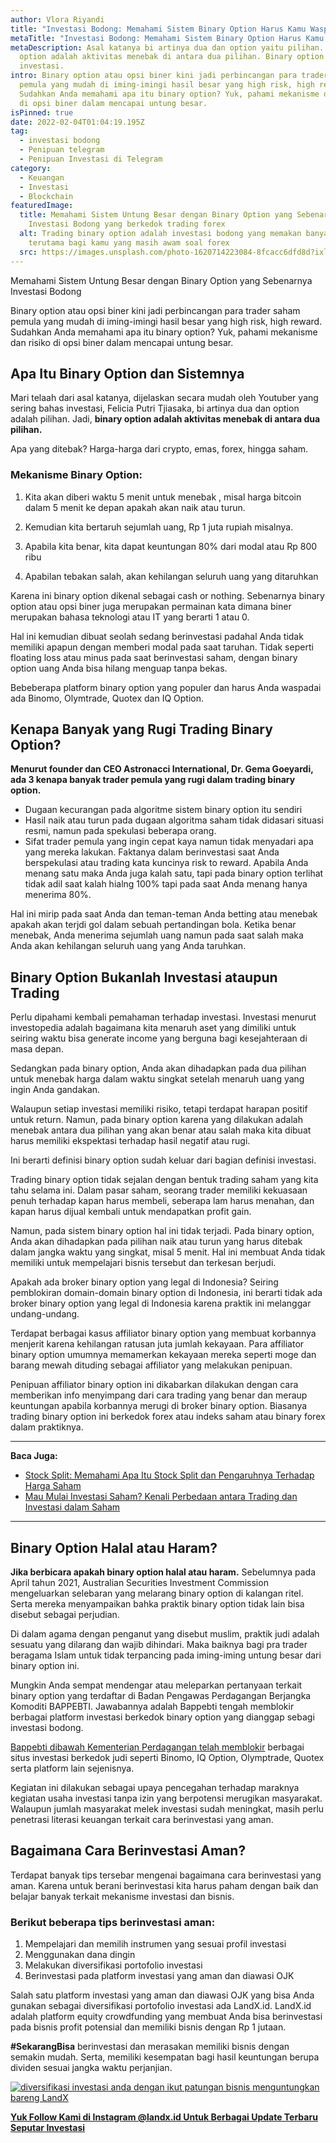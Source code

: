 ```yaml
---
author: Vlora Riyandi
title: "Investasi Bodong: Memahami Sistem Binary Option Harus Kamu Waspadai"
metaTitle: "Investasi Bodong: Memahami Sistem Binary Option Harus Kamu Waspadai"
metaDescription: Asal katanya bi artinya dua dan option yaitu pilihan. Binary
  option adalah aktivitas menebak di antara dua pilihan. Binary option bukanlah
  investasi.
intro: Binary option atau opsi biner kini jadi perbincangan para trader saham
  pemula yang mudah di iming-imingi hasil besar yang high risk, high reward.
  Sudahkan Anda memahami apa itu binary option? Yuk, pahami mekanisme dan risiko
  di opsi biner dalam mencapai untung besar.
isPinned: true
date: 2022-02-04T01:04:19.195Z
tag:
  - investasi bodong
  - Penipuan telegram
  - Penipuan Investasi di Telegram
category:
  - Keuangan
  - Investasi
  - Blockchain
featuredImage:
  title: Memahami Sistem Untung Besar dengan Binary Option yang Sebenarnya
    Investasi Bodong yang berkedok trading forex
  alt: Trading binary option adalah investasi bodong yang memakan banyak korban
    terutama bagi kamu yang masih awam soal forex
  src: https://images.unsplash.com/photo-1620714223084-8fcacc6dfd8d?ixlib=rb-1.2.1&ixid=MnwxMjA3fDB8MHxwaG90by1wYWdlfHx8fGVufDB8fHx8&auto=format&fit=crop&w=1171&q=80
---
```

Memahami Sistem Untung Besar dengan Binary Option yang Sebenarnya Investasi Bodong

Binary option atau opsi biner kini jadi perbincangan para trader saham pemula yang mudah di iming-imingi hasil besar yang high risk, high reward. Sudahkan Anda memahami apa itu binary option? Yuk, pahami mekanisme dan risiko di opsi biner dalam mencapai untung besar.

## Apa Itu Binary Option dan Sistemnya

Mari telaah dari asal katanya, dijelaskan secara mudah oleh Youtuber yang sering bahas investasi, Felicia Putri Tjiasaka, bi artinya dua dan option adalah pilihan. Jadi, **binary option adalah aktivitas menebak di antara dua pilihan.** 

Apa yang ditebak? Harga-harga dari crypto, emas, forex, hingga saham.

### **Mekanisme Binary Option:**

1. Kita akan diberi waktu 5 menit untuk menebak , misal harga bitcoin dalam 5 menit ke depan apakah akan naik atau turun.

2. Kemudian kita bertaruh sejumlah uang, Rp 1 juta rupiah misalnya.

3. Apabila kita benar, kita dapat keuntungan 80% dari modal atau Rp 800 ribu

4. Apabilan tebakan salah, akan kehilangan seluruh uang yang ditaruhkan

Karena ini binary option dikenal sebagai cash or nothing. Sebenarnya binary option atau opsi biner juga merupakan permainan kata dimana biner merupakan bahasa teknologi atau IT yang berarti 1 atau 0. 

Hal ini kemudian dibuat seolah sedang berinvestasi padahal Anda tidak memiliki apapun dengan memberi modal pada saat taruhan. Tidak seperti floating loss atau minus pada saat berinvestasi saham, dengan binary option uang Anda bisa hilang menguap tanpa bekas.

Bebeberapa platform binary option yang populer dan harus Anda waspadai ada Binomo, Olymtrade, Quotex dan IQ Option.

## Kenapa Banyak yang Rugi Trading Binary Option?

**Menurut founder dan CEO Astronacci International, Dr. Gema Goeyardi, ada 3 kenapa banyak trader pemula yang rugi dalam trading binary option.**

* Dugaan kecurangan pada algoritme sistem binary option itu sendiri
* Hasil naik atau turun pada dugaan algoritma saham tidak didasari situasi resmi, namun pada spekulasi beberapa orang.
* Sifat trader pemula yang ingin cepat kaya namun tidak menyadari apa yang mereka lakukan. Faktanya dalam berinvestasi saat Anda berspekulasi atau trading kata kuncinya risk to reward. Apabila Anda menang satu maka Anda juga kalah satu, tapi pada binary option terlihat tidak adil saat kalah hialng 100% tapi pada saat Anda menang hanya menerima 80%.

Hal ini mirip pada saat Anda dan teman-teman Anda betting atau menebak apakah akan terjdi gol dalam sebuah pertandingan bola. Ketika benar menebak, Anda menerima sejumlah uang namun pada saat salah maka Anda akan kehilangan seluruh uang yang Anda taruhkan.

## Binary Option Bukanlah Investasi ataupun Trading

Perlu dipahami kembali pemahaman terhadap investasi. Investasi menurut investopedia adalah bagaimana kita menaruh aset yang dimiliki untuk seiring waktu bisa generate income yang berguna bagi kesejahteraan di masa depan. 

Sedangkan pada binary option, Anda akan dihadapkan pada dua pilihan untuk menebak harga dalam waktu singkat setelah menaruh uang yang ingin Anda gandakan.

Walaupun setiap investasi memiliki risiko, tetapi terdapat harapan positif untuk return. Namun, pada binary option karena yang dilakukan adalah menebak antara dua pilihan yang akan benar atau salah maka kita dibuat harus memiliki ekspektasi terhadap hasil negatif atau rugi.

Ini berarti definisi binary option sudah keluar dari bagian definisi investasi.

Trading binary option tidak sejalan dengan bentuk trading saham yang kita tahu selama ini. Dalam pasar saham, seorang trader memiliki kekuasaan penuh terhadap kapan harus membeli, seberapa lam harus menahan, dan kapan harus dijual kembali untuk mendapatkan profit gain.

Namun, pada sistem binary option hal ini tidak terjadi. Pada binary option, Anda akan dihadapkan pada pilihan naik atau turun yang harus ditebak dalam jangka waktu yang singkat, misal 5 menit. Hal ini membuat Anda tidak memiliki untuk mempelajari bisnis tersebut dan terkesan berjudi.

Apakah ada broker binary option yang legal di Indonesia? Seiring pemblokiran domain-domain binary option di Indonesia, ini berarti tidak ada broker binary option yang legal di Indonesia karena praktik ini melanggar undang-undang.

Terdapat berbagai kasus affiliator binary option yang membuat korbannya menjerit karena kehilangan ratusan juta jumlah kekayaan. Para affiliator binary option umumnya memamerkan kekayaan mereka seperti moge dan barang mewah dituding sebagai affiliator yang melakukan penipuan. 

Penipuan affiliator binary option ini dikabarkan dilakukan dengan cara memberikan info menyimpang dari cara trading yang benar dan meraup keuntungan apabila korbannya merugi di broker binary option. Biasanya trading binary option ini berkedok forex atau indeks saham atau binary forex dalam praktiknya.

* * *

**Baca Juga:**

* [Stock Split: Memahami Apa Itu Stock Split dan Pengaruhnya Terhadap Harga Saham](https://landx.id/blog/stock-split-memahami-apa-itu-stock-split-dan-pengaruhnya-terhadap-harga-saham/)
* [Mau Mulai Investasi Saham? Kenali Perbedaan antara Trading dan Investasi dalam Saham](https://landx.id/blog/memahami-perbedaan-trading-dan-investasi/)
* * *

## Binary Option Halal atau Haram?

**Jika berbicara apakah binary option halal atau haram.** Sebelumnya pada April tahun 2021, Australian Securities Investment Commission mengeluarkan selebaran yang melarang binary option di kalangan ritel. Serta mereka menyampaikan bahka praktik binary option tidak lain bisa disebut sebagai perjudian.

Di dalam agama dengan penganut yang disebut muslim, praktik judi adalah sesuatu yang dilarang dan wajib dihindari. Maka baiknya bagi pra trader beragama Islam untuk tidak terpancing pada iming-iming untung besar dari binary option ini.

Mungkin Anda sempat mendengar atau meleparkan pertanyaan terkait binary option yang terdaftar di Badan Pengawas Perdagangan Berjangka Komoditi BAPPEBTI. Jawabannya adalah Bappebti tengah memblokir berbagai platform investasi berkedok binary option yang dianggap sebagi investasi bodong.

[Bappebti dibawah Kementerian Perdagangan telah memblokir](https://investasi.kontan.co.id/news/bappebti-blokir-1222-situs-perdagangan-berjangka-dan-judi-berkedok-trading-di-2021) berbagai situs investasi berkedok judi seperti Binomo, IQ Option, Olymptrade, Quotex serta platform lain sejenisnya. 

Kegiatan ini dilakukan sebagai upaya pencegahan terhadap maraknya kegiatan usaha investasi tanpa izin yang berpotensi merugikan masyarakat. Walaupun jumlah masyarakat melek investasi sudah meningkat, masih perlu penetrasi literasi keuangan terkait cara berinvestasi yang aman.

## Bagaimana Cara Berinvestasi Aman?

Terdapat banyak tips tersebar mengenai bagaimana cara berinvestasi yang aman. Karena untuk berani berinvestasi kita harus paham dengan baik dan belajar banyak terkait mekanisme investasi dan bisnis.

### **Berikut beberapa tips berinvestasi aman:**

1. Mempelajari dan memilih instrumen yang sesuai profil investasi
2. Menggunakan dana dingin
3. Melakukan diversifikasi portofolio investasi
4. Berinvestasi pada platform investasi yang aman dan diawasi OJK

Salah satu platform investasi yang aman dan diawasi OJK yang bisa Anda gunakan sebagai diversifikasi portofolio investasi ada LandX.id. LandX.id adalah platform equity crowdfunding yang membuat Anda bisa berinvestasi pada bisnis profit potensial dan memiliki bisnis dengan Rp 1 jutaan.

**\#SekarangBisa** berinvestasi dan merasakan memiliki bisnis dengan semakin mudah. Serta, memiliki kesempatan bagi hasil keuntungan berupa dividen sesuai jangka waktu perjanjian. 

[![diversifikasi investasi anda dengan ikut patungan bisnis menguntungkan bareng LandX](https://accountgram-production.sfo2.cdn.digitaloceanspaces.com/landx_ghost/2021/10/patungan-bisnis-menguntungkan-bareng-landx-4.png)](https://landx.id/project/?utm_source=Blog&utm_medium=organic+keyword&utm_campaign=blog&utm_id=Blog)

**[Yuk Follow Kami di Instagram @landx.id Untuk Berbagai Update Terbaru Seputar Investasi](https://www.instagram.com/landx.id/?utm_medium=copy_link)**